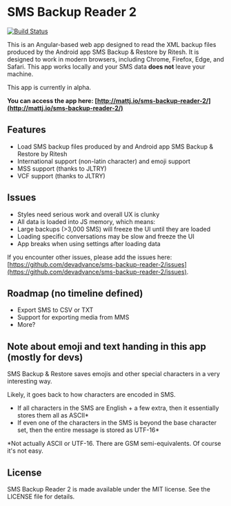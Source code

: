 # SMS Backup Reader 2

[![Build Status](https://travis-ci.org/devadvance/sms-backup-reader-2.svg?branch=master)](https://travis-ci.org/devadvance/sms-backup-reader-2)

This is an Angular-based web app designed to read the XML backup files produced by the Android app SMS Backup & Restore by Ritesh. It is designed to work in modern browsers, including Chrome, Firefox, Edge, and Safari. This app works locally and your SMS data **does not** leave your machine.

This app is currently in alpha.

**You can access the app here: [http://mattj.io/sms-backup-reader-2/](http://mattj.io/sms-backup-reader-2/)**

## Features

* Load SMS backup files produced by and Android app SMS Backup & Restore by Ritesh
* International support (non-latin character) and emoji support
* MSS support (thanks to JLTRY)
* VCF support (thanks to JLTRY)

## Issues

* Styles need serious work and overall UX is clunky
* All data is loaded into JS memory, which means:
* Large backups (>3,000 SMS) will freeze the UI until they are loaded
* Loading specific conversations may be slow and freeze the UI
* App breaks when using settings after loading data

If you encounter other issues, please add the issues here: [https://github.com/devadvance/sms-backup-reader-2/issues](https://github.com/devadvance/sms-backup-reader-2/issues).

## Roadmap (no timeline defined)

* Export SMS to CSV or TXT
* Support for exporting media from MMS
* More?

## Note about emoji and text handing in this app (mostly for devs)

SMS Backup & Restore saves emojis and other special characters in a very interesting way.

Likely, it goes back to how characters are encoded in SMS.

* If all characters in the SMS are English + a few extra, then it essentially stores them all as ASCII*
* If even one of the characters in the SMS is beyond the base character set, then the entire message is stored as UTF-16*

\*Not actually ASCII or UTF-16. There are GSM semi-equivalents. Of course it's not easy.

## License

SMS Backup Reader 2 is made available under the MIT license. See the LICENSE file for details.